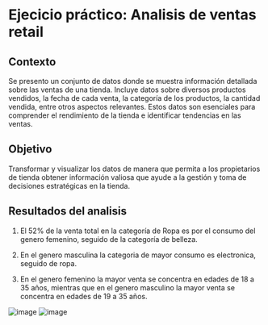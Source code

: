 # Ejecicio práctico: Analisis de ventas retail

## Contexto 
Se presento un conjunto de datos donde se muestra información detallada sobre las ventas de una tienda. Incluye datos sobre diversos productos vendidos, la fecha de cada venta, la categoría de los productos, la cantidad vendida, entre otros aspectos relevantes. Estos datos son esenciales para comprender el rendimiento de la tienda e identificar tendencias en las ventas.


## Objetivo
Transformar y visualizar los datos de manera que permita a los propietarios de tienda obtener información valiosa que ayude a la gestión y toma de decisiones estratégicas en la tienda.

## Resultados del analisis
1. El 52% de la venta total en la categoría de Ropa es por el consumo del genero femenino, seguido de la categoría de belleza.

2. En el genero masculina la categoria de mayor consumo es electronica, seguido de ropa.

3. En el genero femenino la mayor venta se concentra en edades de 18 a 35 años, mientras que en el genero masculino la mayor venta se concentra en edades de 19 a 35 años.

![image](https://github.com/user-attachments/assets/aadf12ef-95c0-4dd1-a05f-afb0edb9479a) ![image](https://github.com/user-attachments/assets/98433e86-857f-40a5-82db-56deb1d9920a)


